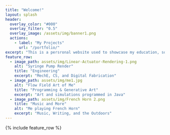 ```yaml
---
title: "Welcome!"
layout: splash
header:
  overlay_color: "#000"
  overlay_filter: "0.5"
  overlay_image: /assets/img/banner1.png
  actions:
    - label: "My Projects"
      url: "/portfolio/"
excerpt: "This is a persronal website used to showcase my education, some of my projects, and a little bit of who I am. If you'd like, have a look around."
feature_row:
  - image_path: assets/img/Linear-Actuator-Rendering-1.png
    alt: "Syringe Pump Render"
    title: "Engineering"
    excerpt: "MechE, CS, and Digital Fabrication"
  - image_path: assets/img/me1.jpg
    alt: "Flow Field Art of Me"
    title: "Programming & Generative Art"
    excerpt: "Art and simulations programmed in Java"
  - image_path: assets/img/French Horn 2.png
    title: "Music and More"
    alt: "Me playing French Horn"
    excerpt: "Music, Writing, and the Outdoors"
---
```


{% include feature_row %}

